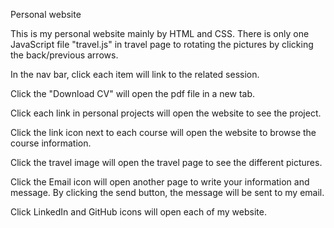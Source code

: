 Personal website

This is my personal website mainly by HTML and CSS. There is only one JavaScript file "travel.js" in travel page to rotating the pictures by clicking the back/previous arrows.

In the nav bar, click each item will link to the related session.

Click the "Download CV" will open the pdf file in a new tab.

Click each link in personal projects will open the website to see the project.

Click the link icon next to each course will open the website to browse the course information.

Click the travel image will open the travel page to see the different pictures.

Click the Email icon will open another page to write your information and message. By clicking the send button, the message will be sent to my email.

Click LinkedIn and GitHub icons will open each of my website.
